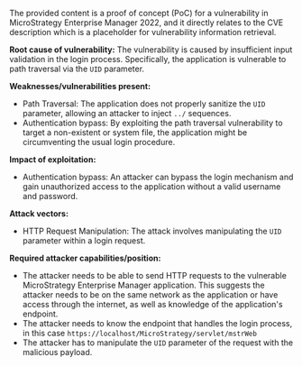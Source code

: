 The provided content is a proof of concept (PoC) for a vulnerability in MicroStrategy Enterprise Manager 2022, and it directly relates to the CVE description which is a placeholder for vulnerability information retrieval.

**Root cause of vulnerability:** The vulnerability is caused by insufficient input validation in the login process. Specifically, the application is vulnerable to path traversal via the `UID` parameter.

**Weaknesses/vulnerabilities present:**
*   Path Traversal: The application does not properly sanitize the `UID` parameter, allowing an attacker to inject `../` sequences.
*   Authentication bypass: By exploiting the path traversal vulnerability to target a non-existent or system file, the application might be circumventing the usual login procedure.

**Impact of exploitation:**
*   Authentication bypass: An attacker can bypass the login mechanism and gain unauthorized access to the application without a valid username and password.

**Attack vectors:**
*   HTTP Request Manipulation: The attack involves manipulating the `UID` parameter within a login request.

**Required attacker capabilities/position:**
*   The attacker needs to be able to send HTTP requests to the vulnerable MicroStrategy Enterprise Manager application. This suggests the attacker needs to be on the same network as the application or have access through the internet, as well as knowledge of the application's endpoint.
*   The attacker needs to know the endpoint that handles the login process, in this case `https://localhost/MicroStrategy/servlet/mstrWeb`
*   The attacker has to manipulate the `UID` parameter of the request with the malicious payload.
